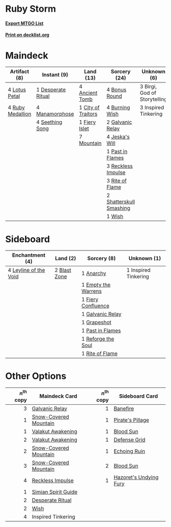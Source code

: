 # Ruby Storm

#### [Export MTGO List](../collection/Ruby%20Storm/Ruby%20Storm.txt)
#### [Print on decklist.org](http://decklist.org/?deckmain=4%09Ancient%20Tomb%0A3%09Birgi,%20God%20of%20Storytelling%0A4%09Bonus%20Round%0A4%09Burning%20Wish%0A1%09City%20of%20Traitors%0A1%09Desperate%20Ritual%0A1%09Fiery%20Islet%0A2%09Galvanic%20Relay%0A3%09Inspired%20Tinkering%0A4%09Jeska's%20Will%0A4%09Lotus%20Petal%0A4%09Manamorphose%0A7%09Mountain%0A1%09Past%20in%20Flames%0A3%09Reckless%20Impulse%0A3%09Rite%20of%20Flame%0A4%09Ruby%20Medallion%0A4%09Seething%20Song%0A2%09Shatterskull%20Smashing%0A1%09Wish&deckside=1%09Anarchy%0A2%09Blast%20Zone%0A1%09Empty%20the%20Warrens%0A1%09Fiery%20Confluence%0A1%09Galvanic%20Relay%0A1%09Grapeshot%0A1%09Inspired%20Tinkering%0A4%09Leyline%20of%20the%20Void%0A1%09Past%20in%20Flames%0A1%09Reforge%20the%20Soul%0A1%09Rite%20of%20Flame)
# Maindeck

|                                       Artifact (8)                                        |                                        Instant (9)                                         |                                         Land (13)                                         |                                           Sorcery (24)                                           |        Unknown (6)         |
|-------------------------------------------------------------------------------------------|--------------------------------------------------------------------------------------------|-------------------------------------------------------------------------------------------|--------------------------------------------------------------------------------------------------|----------------------------|
|4 [Lotus Petal](http://gatherer.wizards.com/Pages/Card/Details.aspx?multiverseid=420602)   |1 [Desperate Ritual](http://gatherer.wizards.com/Pages/Card/Details.aspx?multiverseid=80275)|4 [Ancient Tomb](http://gatherer.wizards.com/Pages/Card/Details.aspx?multiverseid=409567)  |4 [Bonus Round](http://gatherer.wizards.com/Pages/Card/Details.aspx?multiverseid=446024)          |3 Birgi, God of Storytelling|
|4 [Ruby Medallion](http://gatherer.wizards.com/Pages/Card/Details.aspx?multiverseid=389659)|4 [Manamorphose](http://gatherer.wizards.com/Pages/Card/Details.aspx?multiverseid=370568)   |1 [City of Traitors](http://gatherer.wizards.com/Pages/Card/Details.aspx?multiverseid=6168)|4 [Burning Wish](http://gatherer.wizards.com/Pages/Card/Details.aspx?multiverseid=416909)         |3 Inspired Tinkering        |
|                                                                                           |4 [Seething Song](http://gatherer.wizards.com/Pages/Card/Details.aspx?multiverseid=83377)   |1 [Fiery Islet](http://gatherer.wizards.com/Pages/Card/Details.aspx?multiverseid=464187)   |2 [Galvanic Relay](http://gatherer.wizards.com/Pages/Card/Details.aspx?multiverseid=522203)       |                            |
|                                                                                           |                                                                                            |7 [Mountain](http://gatherer.wizards.com/Pages/Card/Details.aspx?multiverseid=439859)      |4 [Jeska's Will](http://gatherer.wizards.com/Pages/Card/Details.aspx?multiverseid=497707)         |                            |
|                                                                                           |                                                                                            |                                                                                           |1 [Past in Flames](http://gatherer.wizards.com/Pages/Card/Details.aspx?multiverseid=420748)       |                            |
|                                                                                           |                                                                                            |                                                                                           |3 [Reckless Impulse](http://gatherer.wizards.com/Pages/Card/Details.aspx?multiverseid=541032)     |                            |
|                                                                                           |                                                                                            |                                                                                           |3 [Rite of Flame](http://gatherer.wizards.com/Pages/Card/Details.aspx?multiverseid=121217)        |                            |
|                                                                                           |                                                                                            |                                                                                           |2 [Shatterskull Smashing](http://gatherer.wizards.com/Pages/Card/Details.aspx?multiverseid=491802)|                            |
|                                                                                           |                                                                                            |                                                                                           |1 [Wish](http://gatherer.wizards.com/Pages/Card/Details.aspx?multiverseid=527453)                 |                            |


# Sideboard

|                                        Enchantment (4)                                         |                                       Land (2)                                        |                                         Sorcery (8)                                          |    Unknown (1)     |
|------------------------------------------------------------------------------------------------|---------------------------------------------------------------------------------------|----------------------------------------------------------------------------------------------|--------------------|
|4 [Leyline of the Void](http://gatherer.wizards.com/Pages/Card/Details.aspx?multiverseid=107682)|2 [Blast Zone](http://gatherer.wizards.com/Pages/Card/Details.aspx?multiverseid=461171)|1 [Anarchy](http://gatherer.wizards.com/Pages/Card/Details.aspx?multiverseid=2606)            |1 Inspired Tinkering|
|                                                                                                |                                                                                       |1 [Empty the Warrens](http://gatherer.wizards.com/Pages/Card/Details.aspx?multiverseid=426587)|                    |
|                                                                                                |                                                                                       |1 [Fiery Confluence](http://gatherer.wizards.com/Pages/Card/Details.aspx?multiverseid=405230) |                    |
|                                                                                                |                                                                                       |1 [Galvanic Relay](http://gatherer.wizards.com/Pages/Card/Details.aspx?multiverseid=522203)   |                    |
|                                                                                                |                                                                                       |1 [Grapeshot](http://gatherer.wizards.com/Pages/Card/Details.aspx?multiverseid=426588)        |                    |
|                                                                                                |                                                                                       |1 [Past in Flames](http://gatherer.wizards.com/Pages/Card/Details.aspx?multiverseid=420748)   |                    |
|                                                                                                |                                                                                       |1 [Reforge the Soul](http://gatherer.wizards.com/Pages/Card/Details.aspx?multiverseid=278256) |                    |
|                                                                                                |                                                                                       |1 [Rite of Flame](http://gatherer.wizards.com/Pages/Card/Details.aspx?multiverseid=121217)    |                    |


# Other Options

|*n*<sup>th</sup> copy|                                         Maindeck Card                                          |*n*<sup>th</sup> copy|                                         Sideboard Card                                          |
|--------------------:|------------------------------------------------------------------------------------------------|--------------------:|-------------------------------------------------------------------------------------------------|
|                    3|[Galvanic Relay](http://gatherer.wizards.com/Pages/Card/Details.aspx?multiverseid=522203)       |                    1|[Banefire](http://gatherer.wizards.com/Pages/Card/Details.aspx?multiverseid=186613)              |
|                    1|[Snow-Covered Mountain](http://gatherer.wizards.com/Pages/Card/Details.aspx?multiverseid=121233)|                    1|[Pirate's Pillage](http://gatherer.wizards.com/Pages/Card/Details.aspx?multiverseid=439766)      |
|                    1|[Valakut Awakening](http://gatherer.wizards.com/Pages/Card/Details.aspx?multiverseid=491818)    |                    1|[Blood Sun](http://gatherer.wizards.com/Pages/Card/Details.aspx?multiverseid=439749)             |
|                    2|[Valakut Awakening](http://gatherer.wizards.com/Pages/Card/Details.aspx?multiverseid=491818)    |                    1|[Defense Grid](http://gatherer.wizards.com/Pages/Card/Details.aspx?multiverseid=45481)           |
|                    2|[Snow-Covered Mountain](http://gatherer.wizards.com/Pages/Card/Details.aspx?multiverseid=121233)|                    1|[Echoing Ruin](http://gatherer.wizards.com/Pages/Card/Details.aspx?multiverseid=46155)           |
|                    3|[Snow-Covered Mountain](http://gatherer.wizards.com/Pages/Card/Details.aspx?multiverseid=121233)|                    2|[Blood Sun](http://gatherer.wizards.com/Pages/Card/Details.aspx?multiverseid=439749)             |
|                    4|[Reckless Impulse](http://gatherer.wizards.com/Pages/Card/Details.aspx?multiverseid=541032)     |                    1|[Hazoret's Undying Fury](http://gatherer.wizards.com/Pages/Card/Details.aspx?multiverseid=430785)|
|                    1|[Simian Spirit Guide](http://gatherer.wizards.com/Pages/Card/Details.aspx?multiverseid=442137)  |                     |                                                                                                 |
|                    2|[Desperate Ritual](http://gatherer.wizards.com/Pages/Card/Details.aspx?multiverseid=80275)      |                     |                                                                                                 |
|                    2|[Wish](http://gatherer.wizards.com/Pages/Card/Details.aspx?multiverseid=527453)                 |                     |                                                                                                 |
|                    4|Inspired Tinkering                                                                              |                     |                                                                                                 |

